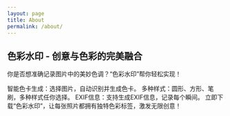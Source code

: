 ```yaml
---
layout: page
title: About
permalink: /about/
---
```


## 色彩水印 - 创意与色彩的完美融合

你是否想准确记录图片中的美妙色调？“色彩水印”帮你轻松实现！

智能色卡生成：选择图片，自动识别并生成色卡。
多种样式：圆形、方形、笔刷，多种样式任你选择。
EXIF信息：支持生成EXIF信息，记录每个瞬间。
立即下载“色彩水印”，让每张照片都拥有独特色彩标签，激发无限创意！

